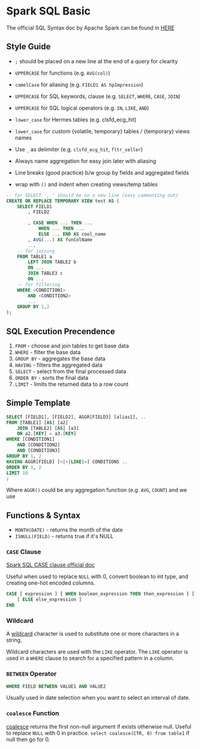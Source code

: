 # Spark SQL Basic
The official SQL Syntax doc by Apache Spark can be found in [HERE](https://spark.apache.org/docs/latest/sql-ref-syntax.html)

## Style Guide
* `;` should be placed on a new line at the end of a query for clearity
* `UPPERCASE` for functions (e.g. `AVG(col)`)
* `camelCase` for aliasing (e.g. `FIELD1 AS hpImpression`)
* `UPPERCASE` for SQL keywords, clause (e.g. `SELECT`, `WHERE`, `CASE`, `JOIN`)
* `UPPERCASE` for SQL logical operators (e.g. `IN`, `LIKE`, `AND`)
* `lower_case` for Hermes tables (e.g. clsfd_ecg_hit)
* `lower_case` for custom {volatile, temporary} tables / {temporary} views names
* Use `_` as delimiter (e.g. `clsfd_ecg_hit`, `fltr_seller`)

* Always name aggregation for easy join later with aliasing
* Line breaks (good practice) b/w group by fields and aggregated fields
* wrap with `()` and indent when creating views/temp tables
```sql
-- for SELECT ', ' should be on a new line (easy commenting out)
CREATE OR REPLACE TEMPORARY VIEW test AS (
    SELECT FIELD1
        , FIELD2

        , CASE WHEN ... THEN ...
            WHEN ... THEN ...
            ELSE ... END AS cool_name
        , AVG(...) AS funColName
        ...
    -- for joining
    FROM TABLE1 a
        LEFT JOIN TABLE2 b
        ON ...
        JOIN TABLE3 c
        ON ...
    -- for filtering
    WHERE <CONDITION1>
        AND <CONDITION2>
        ...
    GROUP BY 1,2
);
```

## SQL Execution Precendence
1. `FROM` - choose and join tables to get base data
2. `WHERE` - filter the base data
3. `GROUP BY` - aggregates the base data
4. `HAVING` - filters the aggregated data
5. `SELECT` - select from the final processed data
6. `ORDER BY` - sorts the final data
7. `LIMIT` - limits the returned data to a row count

## Simple Template
```sql
SELECT [FIELD1], [FIELD2], AGGR[FIELD3] [alias1], ..
FROM [TABLE1] [AS] [a2]
    JOIN [TABLE2] [AS] [a3]
    ON a2.[KEY] = a3.[KEY]
WHERE [CONDITION1]
    AND [CONDITION2]
    AND [CONDITION3]
GROUP BY 1, 2
HAVING AGGR[FIELD] [<|>|LIKE|=] CONDITIONS ..
ORDER BY 1, 2
LIMIT 10
;
```

Where `AGGR()` could be any aggregation function (e.g. `AVG`, `COUNT`) and we use 

## Functions & Syntax
* `MONTH(DATE)` - returns the month of the date
* `ISNULL(FIELD)` - returns true if it's NULL

### `CASE` Clause
[Spark SQL CASE clause official doc](https://spark.apache.org/docs/latest/sql-ref-syntax-qry-select-case.html)

Useful when used to replace `NULL` with 0, convert boolean to int type, and creating one-hot encoded columns.
```sql
CASE [ expression ] { WHEN boolean_expression THEN then_expression } [ ... ]
    [ ELSE else_expression ]
END
```

### Wildcard
A [wildcard](https://www.w3schools.com/sql/sql_wildcards.asp) character is used to substitute one or more characters in a string.

Wildcard characters are used with the `LIKE` operator. The `LIKE` operator is used in a `WHERE` clause to search for a specified pattern in a column.

### `BETWEEN` Operator
```sql
WHERE FIELD BETWEEN VALUE1 AND VALUE2
```
Usually used in date selection when you want to select an interval of date.

### `coalesce` Function
[coalesce](https://spark.apache.org/docs/latest/api/sql/index.html#coalesce) returns the first non-null argument if exists
otherwise null. Useful to replace `NULL` with 0 in practice. `select coalesce(CTR, 0) from table1` if null then go for 0.